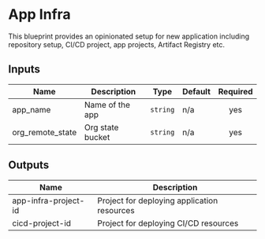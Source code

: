 # App Infra

This blueprint provides an opinionated setup for new application including repository setup, CI/CD project, app projects, Artifact Registry etc.

<!-- BEGINNING OF PRE-COMMIT-TERRAFORM DOCS HOOK -->
## Inputs

| Name | Description | Type | Default | Required |
|------|-------------|------|---------|:--------:|
| app\_name | Name of the app | `string` | n/a | yes |
| org\_remote\_state | Org state bucket | `string` | n/a | yes |

## Outputs

| Name | Description |
|------|-------------|
| app-infra-project-id | Project for deploying application resources |
| cicd-project-id | Project for deploying CI/CD resources |

<!-- END OF PRE-COMMIT-TERRAFORM DOCS HOOK -->
